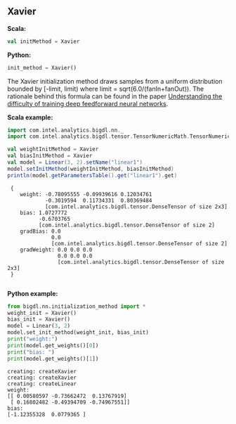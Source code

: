 ## Xavier ##


**Scala:**
``` scala
val initMethod = Xavier

```
**Python:**
```python
init_method = Xavier()
```


The Xavier initialization method draws samples from a uniform distribution
bounded by [-limit, limit) where limit = sqrt(6.0/(fanIn+fanOut)). The rationale
behind this formula can be found in the paper
[Understanding the difficulty of training deep feedforward neural networks](http://jmlr.org/proceedings/papers/v9/glorot10a/glorot10a.pdf).



**Scala example:**
```scala
import com.intel.analytics.bigdl.nn._
import com.intel.analytics.bigdl.tensor.TensorNumericMath.TensorNumeric.NumericFloat

val weightInitMethod = Xavier
val biasInitMethod = Xavier
val model = Linear(3, 2).setName("linear1")
model.setInitMethod(weightInitMethod, biasInitMethod)
println(model.getParametersTable().get("linear1").get)
```

```
 {
	weight: -0.78095555	-0.09939616	0.12034761	
	        -0.3019594	0.11734331	0.80369484	
	        [com.intel.analytics.bigdl.tensor.DenseTensor of size 2x3]
	bias: 1.0727772
	      -0.6703765
	      [com.intel.analytics.bigdl.tensor.DenseTensor of size 2]
	gradBias: 0.0
	          0.0
	          [com.intel.analytics.bigdl.tensor.DenseTensor of size 2]
	gradWeight: 0.0	0.0	0.0	
	            0.0	0.0	0.0	
	            [com.intel.analytics.bigdl.tensor.DenseTensor of size 2x3]
 }


```

**Python example:**
```python
from bigdl.nn.initialization_method import *
weight_init = Xavier()
bias_init = Xavier()
model = Linear(3, 2)
model.set_init_method(weight_init, bias_init)
print("weight:")
print(model.get_weights()[0])
print("bias: ")
print(model.get_weights()[1])
```
```
creating: createXavier
creating: createXavier
creating: createLinear
weight:
[[ 0.00580597 -0.73662472  0.13767919]
 [ 0.16802482 -0.49394709 -0.74967551]]
bias: 
[-1.12355328  0.0779365 ]
```

